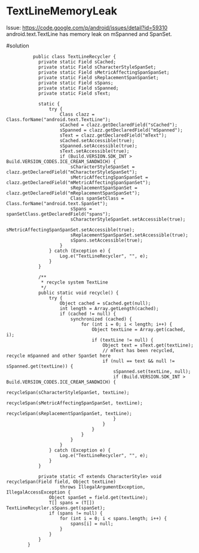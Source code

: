# TextLineMemoryLeak
Issue: https://code.google.com/p/android/issues/detail?id=59310   
android.text.TextLine has memory leak on mSpanned and SpanSet. 

#solution


              public class TextLineRecycler {  
                private static Field sCached;  
                private static Field sCharacterStyleSpanSet;  
                private static Field sMetricAffectingSpanSpanSet;  
                private static Field sReplacementSpanSpanSet;  
                private static Field sSpans;  
                private static Field sSpanned;  
                private static Field sText;  

                static {  
                    try {  
                        Class clazz = Class.forName("android.text.TextLine");  
                        sCached = clazz.getDeclaredField("sCached");  
                        sSpanned = clazz.getDeclaredField("mSpanned");  
                        sText = clazz.getDeclaredField("mText");  
                        sCached.setAccessible(true);  
                        sSpanned.setAccessible(true);  
                        sText.setAccessible(true);  
                        if (Build.VERSION.SDK_INT > Build.VERSION_CODES.ICE_CREAM_SANDWICH) {  
                            sCharacterStyleSpanSet = clazz.getDeclaredField("mCharacterStyleSpanSet");  
                            sMetricAffectingSpanSpanSet = clazz.getDeclaredField("mMetricAffectingSpanSpanSet");  
                            sReplacementSpanSpanSet = clazz.getDeclaredField("mReplacementSpanSpanSet");  
                            Class spanSetClass = Class.forName("android.text.SpanSet");  
                            sSpans = spanSetClass.getDeclaredField("spans");  
                            sCharacterStyleSpanSet.setAccessible(true);  
                            sMetricAffectingSpanSpanSet.setAccessible(true);  
                            sReplacementSpanSpanSet.setAccessible(true);  
                            sSpans.setAccessible(true);  
                        }  
                    } catch (Exception e) {  
                        Log.e("TextLineRecycler", "", e);  
                    }  
                }  

                /** 
                 * recycle system TextLine 
                 */  
                public static void recycle() {  
                    try {  
                        Object cached = sCached.get(null);  
                        int length = Array.getLength(cached);  
                        if (cached != null) {  
                            synchronized (cached) {  
                                for (int i = 0; i < length; i++) {  
                                    Object textLine = Array.get(cached, i);  
                                    if (textLine != null) {  
                                        Object text = sText.get(textLine);  
                                        // mText has been recycled, recycle mSpanned and other SpanSet here  
                                        if (null == text && null != sSpanned.get(textLine)) {  
                                            sSpanned.set(textLine, null);  
                                            if (Build.VERSION.SDK_INT > Build.VERSION_CODES.ICE_CREAM_SANDWICH) {  
                                                recycleSpan(sCharacterStyleSpanSet, textLine);  
                                                recycleSpan(sMetricAffectingSpanSpanSet, textLine);  
                                                recycleSpan(sReplacementSpanSpanSet, textLine);  
                                            }  
                                        }  
                                    }  
                                }  
                            }  
                        }  
                    } catch (Exception e) {  
                        Log.e("TextLineRecycler", "", e);  
                    }  
                }  

                private static <T extends CharacterStyle> void recycleSpan(Field field, Object textLine)  
                        throws IllegalArgumentException, IllegalAccessException {  
                    Object spanSet = field.get(textLine);  
                    T[] spans = (T[]) TextLineRecycler.sSpans.get(spanSet);  
                    if (spans != null) {  
                        for (int i = 0; i < spans.length; i++) {  
                            spans[i] = null;  
                        }  
                    }  
                }  
            }  
